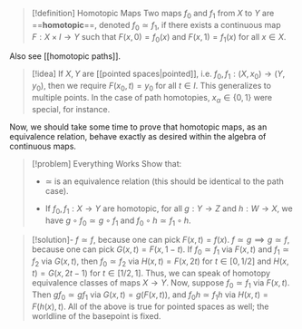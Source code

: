 > [!definition] Homotopic Maps
 Two maps $f_0$ and $f_1$ from $X$ to $Y$ are ==**homotopic**==, denoted $f_0\simeq f_1$, if there exists a continuous map $F: X\times I\to Y$ such that $F(x, 0)=f_0(x)$ and $F(x, 1)=f_1(x)$ for all $x\in X$. 

Also see [[homotopic paths]].

> [!idea] 
 If $X,Y$ are [[pointed spaces|pointed]], i.e. $f_0, f_1: (X, x_0)\to (Y, y_0)$, then we require $F(x_0, t) = y_0$ for all $t\in I$. This generalizes to multiple points. In the case of path homotopies, $x_\alpha \in \{0,1\}$ were special, for instance. 

 Now, we should take some time to prove that homotopic maps, as an equivalence relation, behave exactly as desired within the algebra of continuous maps.

> [!problem] Everything Works
> Show that: 
>  -  $\simeq$ is an equivalence relation (this should be identical to the path case). 
>  
>  -  If $f_0, f_1 : X\to Y$ are homotopic, for all $g:Y\to Z$ and $h:W\to X$, we have $g\circ f_0 \simeq g\circ f_1$ and $f_0\circ h\simeq f_1\circ h$. 
>  
>  

> [!solution]- 
 $f\simeq f$, because one can pick $F(x,t) = f(x)$. $f\simeq g \implies g\simeq f$, because one can pick $G(x,t) = F(x, 1-t)$. If $f_0\simeq f_1$ via $F(x,t)$ and $f_1\simeq f_2$ via $G(x,t)$, then $f_0\simeq f_2$ via $H(x,t) = F(x, 2t)$ for $t\in [0,1/2]$ and $H(x,t) = G(x, 2t-1)$ for $t\in [1/2, 1]$. Thus, we can speak of homotopy equivalence classes of maps $X\to Y$. Now, suppose $f_0\simeq f_1$ via $F(x,t)$. Then $gf_0 \simeq gf_1$ via $G(x,t) = g(F(x,t))$, and $f_0h\simeq f_1h$ via $H(x,t) = F(h(x), t)$. All of the above is true for pointed spaces as well; the worldline of the basepoint is fixed.